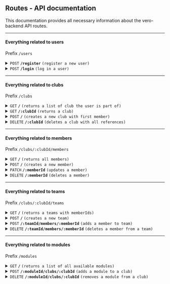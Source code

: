 ## Routes - API documentation

This documentation provides all necessary information about the vero-backend API routes.

------------------------------------------------------------------------------------------

#### Everything related to users

Prefix `/users`

<details>
<summary><code>POST</code> <code><b>/register</b></code> <code>(register a new user)</code></summary>

##### Parameters

- None

##### Body

| name      | data type | requeired | description |
|-----------|-----------|-----------|-------------|
| firstName | string    | true      | N/A         |
| lastName  | string    | true      | N/A         |
| email     | string    | true      | N/A         |
| password  | string    | true      | N/A         |

##### Responses

| http code | response                                         |
|-----------|--------------------------------------------------|
| `201`     | User                                             |
| `200`     | Validation failed - provide correct data in body |
| `401`     | AccessToken not found                            |
| `401`     | User not found                                   |
| `409`     | Email already in use                             |

</details>

<details>
<summary><code>POST</code> <code><b>/login</b></code> <code>(log in a user)</code></summary>

##### Parameters

- None

##### Body

| name     | data type | requeired | description |
|----------|-----------|-----------|-------------|
| email    | string    | true      | N/A         |
| password | string    | true      | N/A         |

##### Responses

| http code | response                                         |
|-----------|--------------------------------------------------|
| `200`     | AccessToken                                      |
| `400`     | Validation failed - provide correct data in body |
| `400`     | Invalid email or password                        |

</details>

------------------------------------------------------------------------------------------

#### Everything related to clubs

Prefix `/clubs`

<details>
 <summary><code>GET</code> <code><b>/</b></code> <code>(returns a list of club the user is part of)</code></summary>

##### Parameters

- None

#### Body

- None

##### Responses

| http code | response                      |
|-----------|-------------------------------|
| `200`     | Clubs                         |
| `400`     | AccessToken not found         |
| `400`     | User not found                |
| `401`     | Invalid token - Token expired |

</details>

<details>
 <summary><code>GET</code> <code><b>/:clubId</b></code> <code>(returns a club)</code></summary>

##### Parameters

| name   | description |
|--------|-------------|
| clubId | N/A         |

#### Body

- None

##### Responses

| http code | response                                   |
|-----------|--------------------------------------------|
| `200`     | Club                                       |
| `400`     | Validation failed - provide correct params |
| `400`     | AccessToken not found                      |
| `401`     | Invalid token - Token expired              |
| `401`     | Unauthorized                               |

</details>

<details>
 <summary><code>POST</code> <code><b>/</b></code> <code>(creates a new club with first member)</code></summary>

##### Parameters

> None

##### Body

| name | data type | requeired | description |
|------|-----------|-----------|-------------|
| name | string    | true      | N/A         |

##### Responses

| http code | response                                         |
|-----------|--------------------------------------------------|
| `200`     | Club and Member                                  |
| `400`     | Validation failed - provide correct data in body |
| `400`     | AccessToken not found                            |
| `401`     | Invalid token - Token expired                    |
| `401`     | Unauthorized                                     |

</details>

<details>
 <summary><code>DELETE</code> <code><b>/:clubId</b></code> <code>(deletes a club with all references)</code></summary>

##### Parameters

| name   | description |
|--------|-------------|
| userId | N/A         |

##### Body

- None

##### Responses

| http code | response                                   |
|-----------|--------------------------------------------|
| `200`     | Club and Member                            |
| `400`     | Validation failed - provide correct params |
| `400`     | AccessToken not found                      |
| `401`     | Invalid token - Token expired              |
| `401`     | Unauthorized                               |

</details>

------------------------------------------------------------------------------------------

#### Everything related to members

Prefix `/clubs/:clubId/members`

<details>
 <summary><code>GET</code> <code><b>/</b></code> <code>(returns all members)</code></summary>

##### Parameters

| name   | description |
|--------|-------------|
| userId | N/A         |

#### Body

- None

##### Responses

| http code | response                                   |
|-----------|--------------------------------------------|
| `200`     | Members                                    |
| `400`     | Validation failed - provide correct params |
| `400`     | AccessToken not found                      |
| `401`     | Invalid token - Token expired              |
| `401`     | Unauthorized                               |

</details>

<details>
 <summary><code>POST</code> <code><b>/</b></code> <code>(creates a new member)</code></summary>

##### Parameters

| name   | description |
|--------|-------------|
| userId | N/A         |

#### Body

| name      | data type | requeired | description |
|-----------|-----------|-----------|-------------|
| firstName | string    | true      | N/A         |
| lastName  | string    | true      | N/A         |
| email     | string    | false     | N/A         |
| isAdmin   | boolean   | false     | N/A         |

##### Responses

| http code | response                                         |
|-----------|--------------------------------------------------|
| `200`     | Member                                           |
| `400`     | Validation failed - provide correct params       |
| `400`     | Validation failed - provide correct data in body |
| `400`     | AccessToken not found                            |
| `401`     | Invalid token - Token expired                    |
| `401`     | Unauthorized                                     |

</details>

<details>
 <summary><code>PATCH</code> <code><b>/:memberId</b></code> <code>(updates a member)</code></summary>

##### Parameters

| name     | description |
|----------|-------------|
| userId   | N/A         |
| memberId | N/A         |

#### Body

| name      | data type | requeired | description |
|-----------|-----------|-----------|-------------|
| firstName | string    | false     | N/A         |
| lastName  | string    | false     | N/A         |
| email     | string    | false     | N/A         |
| isAdmin   | boolean   | false     | N/A         |

##### Responses

| http code | response                                         |
|-----------|--------------------------------------------------|
| `204`     | N/A                                              |
| `400`     | Member not part of club                          |
| `400`     | Validation failed - provide correct params       |
| `400`     | Validation failed - provide correct data in body |
| `400`     | AccessToken not found                            |
| `401`     | Invalid token - Token expired                    |
| `401`     | Unauthorized                                     |

</details>

<details>
 <summary><code>DELETE</code> <code><b>/:memberId</b></code> <code>(deletes a member)</code></summary>

##### Parameters

| name     | description |
|----------|-------------|
| userId   | N/A         |
| memberId | N/A         |

#### Body

| name      | data type | requeired | description |
|-----------|-----------|-----------|-------------|
| firstName | string    | false     | N/A         |
| lastName  | string    | false     | N/A         |
| email     | string    | false     | N/A         |
| isAdmin   | boolean   | false     | N/A         |

##### Responses

| http code | response                                         |
|-----------|--------------------------------------------------|
| `204`     | N/A                                              |
| `400`     | Member not part of club                          |
| `400`     | Validation failed - provide correct params       |
| `400`     | Validation failed - provide correct data in body |
| `400`     | AccessToken not found                            |
| `401`     | Invalid token - Token expired                    |
| `401`     | Unauthorized                                     |

</details>

------------------------------------------------------------------------------------------

#### Everything related to teams

Prefix `/clubs/:clubId/teams`

<details>
 <summary><code>GET</code> <code><b>/</b></code> <code>(returns a teams with memberIds)</code></summary>

##### Parameters

| name   | description |
|--------|-------------|
| userId | N/A         |

#### Body

- None

##### Responses

| http code | response                                   |
|-----------|--------------------------------------------|
| `200`     | Teams with memberIds                       |
| `400`     | Validation failed - provide correct params |
| `400`     | AccessToken not found                      |
| `401`     | Invalid token - Token expired              |
| `401`     | Unauthorized                               |

</details>

<details>
 <summary><code>POST</code> <code><b>/</b></code> <code>(creates a new team)</code></summary>

##### Parameters

| name   | description |
|--------|-------------|
| userId | N/A         |

#### Body

| name | data type | requeired | description |
|------|-----------|-----------|-------------|
| name | string    | true      | N/A         |

##### Responses

| http code | response                                         |
|-----------|--------------------------------------------------|
| `200`     | Team                                             |
| `400`     | Validation failed - provide correct params       |
| `400`     | Validation failed - provide correct data in body |
| `400`     | AccessToken not found                            |
| `401`     | Invalid token - Token expired                    |
| `401`     | Unauthorized                                     |

</details>

<details>
 <summary><code>POST</code> <code><b>/:teamId/members/:memberId</b></code> <code>(adds a member to team)</code></summary>

##### Parameters

| name     | description |
|----------|-------------|
| userId   | N/A         |
| teamId   | N/A         |
| memberId | N/A         |

#### Body

- None

##### Responses

| http code | response                                   |
|-----------|--------------------------------------------|
| `201`     | N/A                                        |
| `400`     | Member or team are not part of club        |
| `400`     | Member is already in team                  |
| `400`     | Validation failed - provide correct params |
| `400`     | AccessToken not found                      |
| `401`     | Invalid token - Token expired              |
| `401`     | Unauthorized                               |

</details>

<details>
 <summary><code>DELETE</code> <code><b>/:teamId/members/:memberId</b></code> <code>(deletes a member from a team)</code></summary>

##### Parameters

| name     | description |
|----------|-------------|
| userId   | N/A         |
| teamId   | N/A         |
| memberId | N/A         |

#### Body

- None

##### Responses

| http code | response                                   |
|-----------|--------------------------------------------|
| `204`     | N/A                                        |
| `400`     | Member or Team are not part of club        |
| `400`     | Validation failed - provide correct params |
| `400`     | AccessToken not found                      |
| `401`     | Invalid token - Token expired              |
| `401`     | Unauthorized                               |

</details>

------------------------------------------------------------------------------------------

#### Everything related to modules

Prefix `/modules`

<details>
 <summary><code>GET</code> <code><b>/</b></code> <code>(returns a list of all available modules)</code></summary>

##### Parameters

- None

#### Body

- None

##### Responses

| http code | response |
|-----------|----------|
| `200`     | Modules  |

</details>

<details>
 <summary><code>POST</code> <code><b>/:moduleId/clubs/:clubId</b></code> <code>(adds a module to a club)</code></summary>

##### Parameters

| name     | description |
|----------|-------------|
| moduleId | N/A         |
| clubId   | N/A         |

#### Body

- None

##### Responses

| http code | response                                   |
|-----------|--------------------------------------------|
| `201`     | N/A                                        |
| `400`     | Module already added to club               |
| `400`     | Validation failed - provide correct params |
| `400`     | AccessToken not found                      |
| `401`     | Invalid token - Token expired              |
| `401`     | Unauthorized                               |

</details>

<details>
 <summary><code>DELETE</code> <code><b>/:moduleId/clubs/:clubId</b></code> <code>(removes a module from a club)</code></summary>

##### Parameters

| name     | description |
|----------|-------------|
| moduleId | N/A         |
| clubId   | N/A         |

#### Body

- None

##### Responses

| http code | response                                   |
|-----------|--------------------------------------------|
| `204`     | N/A                                        |
| `400`     | Module already added to club               |
| `400`     | Validation failed - provide correct params |
| `400`     | AccessToken not found                      |
| `401`     | Invalid token - Token expired              |
| `401`     | Unauthorized                               |

</details>

